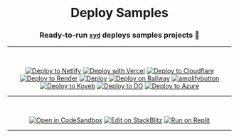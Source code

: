 <br />

<div align="center">
  <h1>Deploy Samples</h1>
  <p><h3 align="center">Ready-to-run <a href="https://xyd.dev"><code>xyd</code></a> deploys samples projects 🚀</h3></p>
  <p align="center">

  <hr/>
  <br/>

  [![Deploy to Netlify](https://www.netlify.com/img/deploy/button.svg)](https://app.netlify.com/start/deploy?repository=https://github.com/xyd-js/deploy-samples&base=netlify) 
  [![Deploy with Vercel](https://vercel.com/button)](https://vercel.com/new/clone?repository-url=https%3A%2F%2Fgithub.com%2Fxyd-js%2Fdeploy-samples%2Ftree%2Fmaster%2Fvercel)
  [![Deploy to Cloudflare](https://deploy.workers.cloudflare.com/button)](https://deploy.workers.cloudflare.com/?url=https%3A%2F%2Fgithub.com%2Fxyd-js%2Fdeploy-samples-cloudflare%2Ftree%2Fmaster%2F)
  [![Deploy to Render](https://render.com/images/deploy-to-render-button.svg)](https://render.com/deploy?repo=https%3A%2F%2Fgithub.com%2Fxyd-js%2Fdeploy-samples-render%2Ftree%2Fmaster)
  [![Deploy](https://www.herokucdn.com/deploy/button.svg)](https://www.heroku.com/deploy?template=https://github.com/heroku/node-js-getting-started)
  [![Deploy on Railway](https://railway.app/button.svg)](https://railway.app/new/template/ZweBXA)
  [![amplifybutton](https://oneclick.amplifyapp.com/button.svg)](https://console.aws.amazon.com/amplify/home#/deploy?repo=https://github.com/xyd-js/deploy-samples&base=amplify)
  [![Deploy to Koyeb](https://www.koyeb.com/static/images/deploy/button.svg)](https://app.koyeb.com/deploy?type=git&builder=buildpack&repository=github.com/koyeb/example-nestjs&branch=main&name=nestjs-on-koyeb)
  [![Deploy to DO](https://www.deploytodo.com/do-btn-blue.svg)](https://cloud.digitalocean.com/apps/new?repo=https://github.com/xyd-js/deploy-samples-digitalocean/tree/master)
  [![Deploy to Azure](https://aka.ms/deploytoazurebutton)](https://portal.azure.com/#create/Microsoft.StaticApp?resourceName=xyd-azure&repositoryUrl=https://github.com/xyd-js/deploy-samples&branch=master)
  
  <hr/>
  <br/>
  
  [![Open in CodeSandbox](https://codesandbox.io/static/img/play-codesandbox.svg)](https://codesandbox.io/p/github/xyd-js/starter)
  [![Edit on StackBlitz](https://developer.stackblitz.com/img/open_in_stackblitz.svg)](https://stackblitz.com/github/xyd-js/starter)
  [![Run on Replit](https://replit.com/badge/github/xyd-js/starter)](https://replit.com/github/xyd-js/starter)
  
</p>
</div>

<hr>



